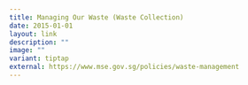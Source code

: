 ```yaml
---
title: Managing Our Waste (Waste Collection)
date: 2015-01-01
layout: link
description: ""
image: ""
variant: tiptap
external: https://www.mse.gov.sg/policies/waste-management
---
```

